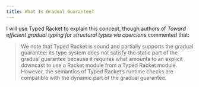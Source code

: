 ```yaml
---
title: What Is Gradual Guarantee?
---
```


I will use Typed Racket to explain this concept, though authors of *Toward efficient gradual typing for structural types via coercions* commented that:

> We note that Typed Racket is sound and partially supports the gradual guarantee: its type system does not satisfy the static part of the gradual guarantee because it requires what amounts to an explicit downcast to use a Racket module from a Typed Racket module. However, the semantics of Typed Racket’s runtime checks are compatible with the dynamic part of the gradual guarantee.